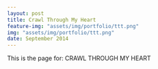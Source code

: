 ```yaml
---
layout: post
title: Crawl Through My Heart
feature-img: "assets/img/portfolio/ttt.png"
img: "assets/img/portfolio/ttt.png"
date: September 2014
---
```


This is the page for: CRAWL THROUGH MY HEART
